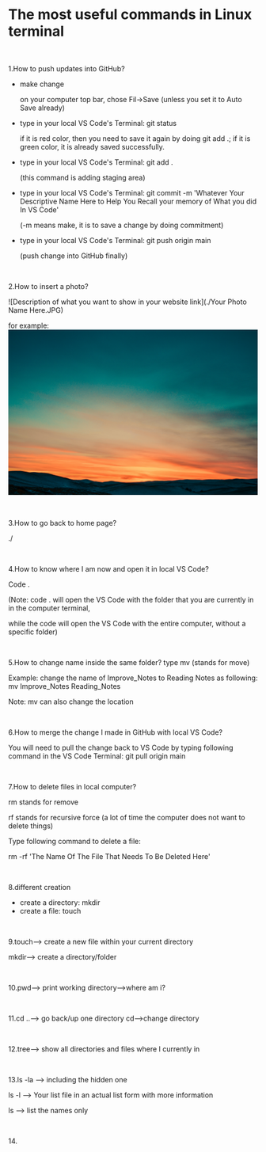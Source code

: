 # The most useful commands in Linux terminal
&nbsp;

<p>1.How to push updates into GitHub?

- make change

  on your computer top bar, chose Fil->Save (unless you set it to Auto Save already)

- type in your local VS Code's Terminal: git status
  
  if it is red color, then you need to save it again by doing git add .; if it is green color, it is already saved successfully.

- type in your local VS Code's Terminal: git add .

  (this command is adding staging area)

- type in your local VS Code's Terminal: git commit -m 'Whatever Your Descriptive Name Here to Help You Recall your memory of What you did In VS Code'

  (-m means make, it is to save a change by doing commitment)

- type in your local VS Code's Terminal: git push origin main

  (push change into GitHub finally)</p>
&nbsp;

<p>2.How to insert a photo?

  ![Description of what you want to show in your website link](./Your Photo Name Here.JPG)
  
  for example: ![image](./image/sunset.jpg)
</p>
&nbsp;

<p>3.How to go back to home page?
  
  ./</p>
&nbsp;

<p>4.How to know where I am now and open it in local VS Code?
  
  Code .

  (Note: code . will open the VS Code with the folder that you are currently in in the computer terminal, 
  
  while the code will open the VS Code with the entire computer, without a specific folder)</P>
&nbsp;

<p>5.How to change name inside the same folder?
type mv (stands for move)

Example: change the name of Improve_Notes to Reading Notes as following:
mv Improve_Notes Reading_Notes

Note: mv can also change the location</p>
&nbsp;

<p>6.How to merge the change I made in GitHub with local VS Code?

You will need to pull the change back to VS Code by typing following command in the VS Code Terminal: 
git pull origin main</P>
&nbsp;

<p>7.How to delete files in local computer?

rm stands for remove

rf stands for recursive force (a lot of time the computer does not want to delete things)

Type following command to delete a file:

rm -rf 'The Name Of The File That Needs To Be Deleted Here'</P>
&nbsp;

<p>8.different creation

  - create a directory: mkdir
  - create a file: touch</p>
&nbsp;

<p>9.touch--> create a new file within your current directory

  mkdir--> create a directory/folder
</P>
&nbsp;

<p>10.pwd--> print working directory-->where am i?
</P>
&nbsp;

<p>11.cd ..--> go back/up one directory
cd-->change directory
</P>
&nbsp;

<p>12.tree--> show all directories and files where I currently in
</P>
&nbsp;

<p>13.ls -la -->
including the hidden one

ls -l -->
Your list file in an actual list form with more information

ls --> list the names only
</P>
&nbsp;

<p>14.

</P>
&nbsp;
